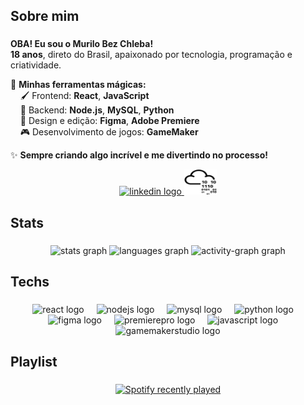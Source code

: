 <h2 align="left">Sobre mim</h2>

###

<p align="left">  
   <strong>OBA! Eu sou o Murilo Bez Chleba!</strong> <br>  
   <strong>18 anos</strong>, direto do Brasil, apaixonado por tecnologia, programação e criatividade. <br>  

  🚀 <strong>Minhas ferramentas mágicas:</strong>  
  &nbsp;&nbsp;&nbsp;&nbsp;🖌️ Frontend: <strong>React</strong>, <strong>JavaScript</strong>   
  &nbsp;&nbsp;&nbsp;&nbsp;🔧 Backend: <strong>Node.js</strong>, <strong>MySQL</strong>, <strong>Python</strong>   
  &nbsp;&nbsp;&nbsp;&nbsp;🎨 Design e edição: <strong>Figma</strong>, <strong>Adobe Premiere</strong>   
  &nbsp;&nbsp;&nbsp;&nbsp;🎮 Desenvolvimento de jogos: <strong>GameMaker</strong> <br> 

  ✨ <strong>Sempre criando algo incrível e me divertindo no processo!</strong>  
</p>

<div align="center">
  <a href="https://www.linkedin.com/in/murilo-gonzalez-bez-chleba/" target="_blank">
    <img src="https://raw.githubusercontent.com/maurodesouza/profile-readme-generator/master/src/assets/icons/social/linkedin/default.svg" width="52" height="40" alt="linkedin logo"  />
  </a>
  <a href="https://tryhackme.com/r/p/MuriloBezChleba" target="_blank">
    <img src="https://raw.githubusercontent.com/maurodesouza/profile-readme-generator/master/src/assets/icons/social/tryhackme/default.svg" width="52" height="40" alt="tryhackme logo"  />
  </a>
</div>

###

<h2 align="left">Stats</h2>

###

<div align="center">
  <img src="https://github-readme-stats.vercel.app/api?username=MuriloBezChleba&hide_title=false&hide_rank=false&show_icons=true&include_all_commits=true&count_private=true&disable_animations=false&theme=github_dark&locale=en&hide_border=true&order=1" height="150" alt="stats graph"  />
  <img src="https://github-readme-stats.vercel.app/api/top-langs?username=MuriloBezChleba&locale=en&hide_title=false&layout=compact&card_width=320&langs_count=5&theme=github_dark&hide_border=true&order=2" height="150" alt="languages graph"  />
  <img src="https://github-readme-activity-graph.vercel.app/graph?username=MuriloBezChleba&radius=16&theme=github-dark&area=true&order=5&hide_border=true" height="230" alt="activity-graph graph"  />
</div>

###

<h2 align="left">Techs</h2>

###

<div align="center">
  <img src="https://skillicons.dev/icons?i=react" height="40" alt="react logo"  />
  <img width="12" />
  <img src="https://skillicons.dev/icons?i=nodejs" height="40" alt="nodejs logo"  />
  <img width="12" />
  <img src="https://skillicons.dev/icons?i=mysql" height="40" alt="mysql logo"  />
  <img width="12" />
  <img src="https://skillicons.dev/icons?i=py" height="40" alt="python logo"  />
  <img width="12" />
  <img src="https://skillicons.dev/icons?i=figma" height="40" alt="figma logo"  />
  <img width="12" />
  <img src="https://cdn.simpleicons.org/adobepremierepro/9999FF" height="40" alt="premierepro logo"  />
  <img width="12" />
  <img src="https://skillicons.dev/icons?i=js" height="40" alt="javascript logo"  />
  <img width="12" />
  <img src="https://skillicons.dev/icons?i=gamemakerstudio" height="40" alt="gamemakerstudio logo"  />
</div>

###

<h2 align="left">Playlist</h2>

###

<div align="center">
  <a href="https://open.spotify.com/user/futag8s06ltl2v095t0le6ix5">
    <img 
      src="https://spotify-recently-played-readme.vercel.app/api?user=futag8s06ltl2v095t0le6ix5&count=5&unique=false" 
      alt="Spotify recently played" 
      width="300"
    />
  </a>
</div>
